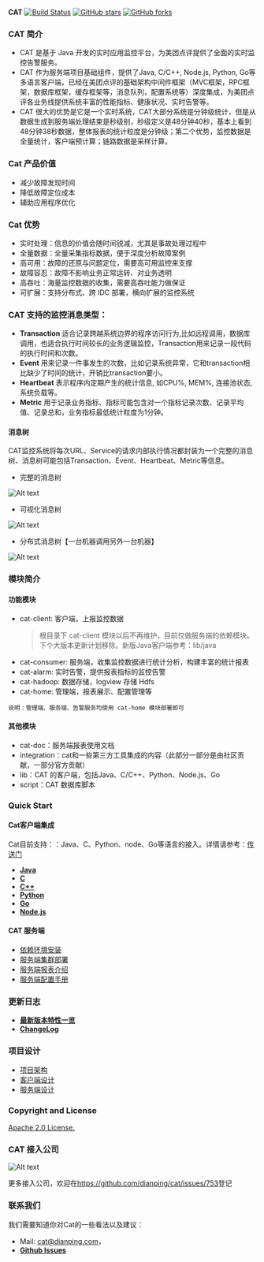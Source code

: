 **CAT**
 [![Build Status](https://travis-ci.org/dianping/cat.png?branch=master)](https://travis-ci.org/dianping/cat)
 [![GitHub stars](https://img.shields.io/github/stars/dianping/cat.svg?style=social&label=Star&)](https://github.com/dianping/cat/stargazers)
 [![GitHub forks](https://img.shields.io/github/forks/dianping/cat.svg?style=social&label=Fork&)](https://github.com/dianping/cat/fork)


### CAT 简介 

- CAT 是基于 Java 开发的实时应用监控平台，为美团点评提供了全面的实时监控告警服务。
- CAT 作为服务端项目基础组件，提供了Java, C/C++, Node.js, Python, Go等多语言客户端，已经在美团点评的基础架构中间件框架（MVC框架，RPC框架，数据库框架，缓存框架等，消息队列，配置系统等）深度集成，为美团点评各业务线提供系统丰富的性能指标、健康状况、实时告警等。
- CAT 很大的优势是它是一个实时系统，CAT大部分系统是分钟级统计，但是从数据生成到服务端处理结束是秒级别，秒级定义是48分钟40秒，基本上看到48分钟38秒数据，整体报表的统计粒度是分钟级；第二个优势，监控数据是全量统计，客户端预计算；链路数据是采样计算。

### Cat 产品价值

- 减少故障发现时间
- 降低故障定位成本
- 辅助应用程序优化

### Cat 优势

- 实时处理：信息的价值会随时间锐减，尤其是事故处理过程中
- 全量数据：全量采集指标数据，便于深度分析故障案例
- 高可用：故障的还原与问题定位，需要高可用监控来支撑
- 故障容忍：故障不影响业务正常运转、对业务透明
- 高吞吐：海量监控数据的收集，需要高吞吐能力做保证
- 可扩展：支持分布式、跨 IDC 部署，横向扩展的监控系统

### CAT 支持的监控消息类型：

+  **Transaction**	  适合记录跨越系统边界的程序访问行为,比如远程调用，数据库调用，也适合执行时间较长的业务逻辑监控，Transaction用来记录一段代码的执行时间和次数。
+  **Event**	   用来记录一件事发生的次数，比如记录系统异常，它和transaction相比缺少了时间的统计，开销比transaction要小。
+  **Heartbeat**	表示程序内定期产生的统计信息, 如CPU%, MEM%, 连接池状态, 系统负载等。
+  **Metric**	  用于记录业务指标、指标可能包含对一个指标记录次数、记录平均值、记录总和，业务指标最低统计粒度为1分钟。


#### 消息树

CAT监控系统将每次URL、Service的请求内部执行情况都封装为一个完整的消息树、消息树可能包括Transaction、Event、Heartbeat、Metric等信息。

- 完整的消息树

![Alt text](https://raw.github.com/dianping/cat/master/cat-home/src/main/webapp/images/logviewAll01.png)

- 可视化消息树

![Alt text](https://raw.github.com/dianping/cat/master/cat-home/src/main/webapp/images/logviewAll02.png)

- 分布式消息树【一台机器调用另外一台机器】

![Alt text](https://raw.github.com/dianping/cat/master/cat-home/src/main/webapp/images/logviewAll03.png)

### 模块简介

#### 功能模块

- cat-client: 客户端，上报监控数据
    >  根目录下 cat-client 模块以后不再维护，目前仅做服务端的依赖模块。下个大版本更新计划移除。新版Java客户端参考：lib/java    
- cat-consumer: 服务端，收集监控数据进行统计分析，构建丰富的统计报表
- cat-alarm: 实时告警，提供报表指标的监控告警
- cat-hadoop: 数据存储，logview 存储 Hdfs
- cat-home: 管理端，报表展示、配置管理等

`说明：管理端、服务端、告警服务均使用 cat-home 模块部署即可`

#### 其他模块

- cat-doc：服务端报表使用文档
- integration：cat和一些第三方工具集成的内容（此部分一部分是由社区贡献，一部分官方贡献）
- lib：CAT 的客户端，包括Java、C/C++、Python、Node.js、Go
- script：CAT 数据库脚本

### Quick Start

#### Cat客户端集成

Cat目前支持：：Java、C、Python、node、Go等语言的接入。详情请参考：[传送门](https://github.com/dianping/cat/tree/master/lib)

* [**Java**](https://github.com/dianping/cat/blob/master/lib/java)
* [**C**](https://github.com/dianping/cat/blob/master/lib/c)
* [**C++**](https://github.com/dianping/cat/blob/master/lib/cpp)
* [**Python**](https://github.com/dianping/cat/blob/master/lib/python)
* [**Go**](https://github.com/dianping/cat/blob/master/lib/go)
* [**Node.js**](https://github.com/dianping/cat/blob/master/lib/node.js)

#### CAT 服务端

- [依赖环境安装](https://github.com/dianping/cat-docs)
- [服务端集群部署](https://github.com/dianping/cat/blob/master/cat-doc/posts/ch4-server/README.md)
- [服务端报表介绍](https://github.com/dianping/cat/blob/master/cat-doc/posts/ch1-report/README.md)
- [服务端配置手册](https://github.com/dianping/cat/blob/master/cat-doc/posts/ch2-config/README.md)

### 更新日志

- [**最新版本特性一览**](https://github.com/dianping/cat/blob/master/cat-doc/posts/ch0-release/new.md)
- [**ChangeLog**](https://github.com/dianping/cat/blob/master/cat-doc/posts/ch0-release/changelog.md)

### 项目设计

- [项目架构](https://github.com/dianping/cat/blob/master/cat-doc/posts/ch5-design/overall.md)
- [客户端设计](https://github.com/dianping/cat/blob/master/cat-doc/posts/ch5-design/client.md)
- [服务端设计](https://github.com/dianping/cat/blob/master/cat-doc/posts/ch5-design/server.md)

### Copyright and License

[Apache 2.0 License.](/LICENSE)

### CAT 接入公司

![Alt text](https://raw.github.com/dianping/cat/master/cat-home/src/main/webapp/images/logo/companys.png)


更多接入公司，欢迎在<https://github.com/dianping/cat/issues/753>登记

### 联系我们

我们需要知道你对Cat的一些看法以及建议：

- Mail: cat@dianping.com，
- [**Github Issues**](https://github.com/dianping/cat/issues)
